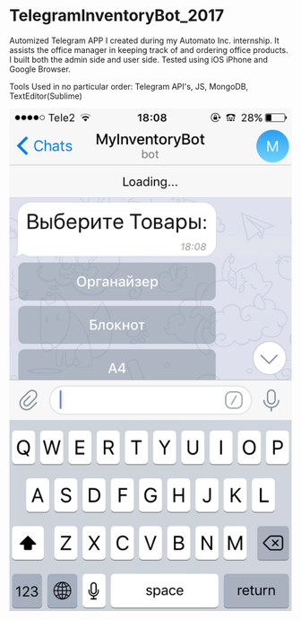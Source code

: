 # TelegramInventoryBot_2017
Automized Telegram APP I created during my Automato Inc. internship. It assists the office manager in keeping track of and ordering office products. I built both the admin side and user side. Tested using iOS iPhone and Google Browser. 

Tools Used in no particular order: Telegram API's, JS, MongoDB, TextEditor(Sublime) 


![alt text](https://github.com/amir111/TelegramInventoryBot_2017/blob/master/IMG_8870.PNG)
